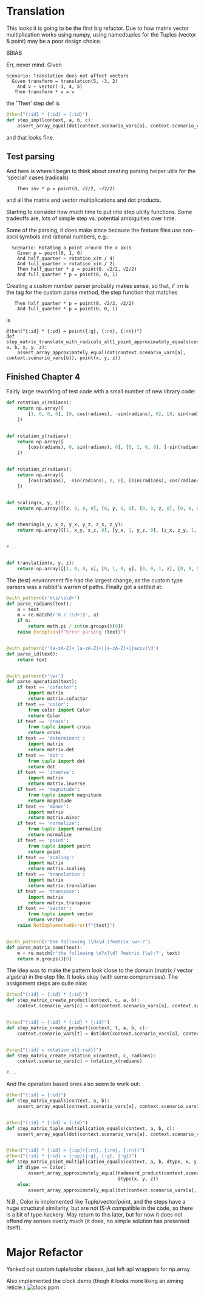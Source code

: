 # Translation
This looks it is going to be the first big refactor. Due to how matrix vector
multiplication works using numpy, using namedtuples for the Tuples (vector & point) 
may be a poor design choice.

BBIAB

Err, never mind. Given
```gherkin
Scenario: Translation does not affect vectors
  Given transform ← translation(5, -3, 2)
    And v ← vector(-3, 4, 5)
   Then transform * v = v
```
the 'Then' step def is

```python
@then("{:id} * {:id} = {:id}")
def step_impl(context, a, b, c):
    assert_array_equal(dot(context.scenario_vars[a], context.scenario_vars[b]), context.scenario_vars[c])
```
and that looks fine.

## Test parsing
And here is where I begin to think about creating parsing helper utils for the 'special' cases (radicals)
```gherkin
    Then inv * p = point(0, √2/2, -√2/2)
```
and all the matrix and vector multiplications and dot products.

Starting to consider how much time to put into step utility functions.
Some tradeoffs are, lots of simple step vs. potential ambiguities over time.

Some of the parsing, it does make since because the feature files use
non-ascii symbols and rational numbers, e.g.:

```gherkin
  Scenario: Rotating a point around the x axis
    Given p ← point(0, 1, 0)
    And half_quarter ← rotation_x(π / 4)
    And full_quarter ← rotation_x(π / 2)
    Then half_quarter * p = point(0, √2/2, √2/2)
    And full_quarter * p = point(0, 0, 1)
```

Creating a custom number parser probably makes sense, so that, if :rn is the 
tag for the custom parse method, the step function that matches
```gherkin
   Then half_quarter * p = point(0, √2/2, √2/2)
    And full_quarter * p = point(0, 0, 1)
```
is
```gherkin
@then("{:id} * {:id} = point({:g}, {:rn}, {:rn})")
def step_matrix_translate_with_radicals_alt1_point_approximately_equals(context, a, b, x, y, z):
    assert_array_approximately_equal(dot(context.scenario_vars[a], context.scenario_vars[b]), point(x, y, z))
```

## Finished Chapter 4
Fairly large reworking of test code with a small number of new library code:
```python
def rotation_x(radians):
    return np.array([
        [1, 0, 0, 0], [0, cos(radians), -sin(radians), 0], [0, sin(radians), cos(radians), 0], [0, 0, 0, 1]
    ])


def rotation_y(radians):
    return np.array([
        [cos(radians), 0, sin(radians), 0], [0, 1, 0, 0], [-sin(radians), 0, cos(radians), 0], [0, 0, 0, 1]
    ])


def rotation_z(radians):
    return np.array([
        [cos(radians), -sin(radians), 0, 0], [sin(radians), cos(radians),0, 0], [0, 0, 1, 0], [0, 0, 0, 1]
    ])


def scaling(x, y, z):
    return np.array([[x, 0, 0, 0], [0, y, 0, 0], [0, 0, z, 0], [0, 0, 0, 1]])


def shearing(x_y, x_z, y_x, y_z, z_x, z_y):
    return np.array([[1, x_y, x_z, 0], [y_x, 1, y_z, 0], [z_x, z_y, 1, 0], [0, 0, 0, 1]])


#...


def translation(x, y, z):
    return np.array([[1, 0, 0, x], [0, 1, 0, y], [0, 0, 1, z], [0, 0, 0, 1]])

```

The (test) environment file had the largest change, as the custom type parsers was a rabbit's warren of paths. Finally got
a settled at:
```python
@with_pattern(r'π\s/\s\d+')
def parse_radians(text):
    a = text
    m = re.match(r'π / (\d+)$', a)
    if m:
        return math.pi / int(m.groups()[0])
    raise Exception(f"Error parsing {text}")


@with_pattern(r'[a-zA-Z]+_[a-zA-Z]+|[a-zA-Z]+|[acpv]\d')
def parse_id(text):
    return text


@with_pattern(r'\w+')
def parse_operation(text):
    if text == 'cofactor':
        import matrix
        return matrix.cofactor
    if text == 'color':
        from color import Color
        return Color
    if text == 'cross':
        from tuple import cross
        return cross
    if text == 'determinant':
        import matrix
        return matrix.det
    if text == 'dot':
        from tuple import dot
        return dot
    if text == 'inverse':
        import matrix
        return matrix.inverse
    if text == 'magnitude':
        from tuple import magnitude
        return magnitude
    if text == 'minor':
        import matrix
        return matrix.minor
    if text == 'normalize':
        from tuple import normalize
        return normalize
    if text == 'point':
        from tuple import point
        return point
    if text == 'scaling':
        import matrix
        return matrix.scaling
    if text == 'translation':
        import matrix
        return matrix.translation
    if text == 'transpose':
        import matrix
        return matrix.transpose
    if text == 'vector':
        from tuple import vector
        return vector
    raise NotImplementedError(f"{text}")


@with_pattern(r'the following (\dx\d )?matrix \w+:?')
def parse_matrix_name(text):
    m = re.match(r'the following \d?x?\d? ?matrix (\w):?', text)
    return m.groups()[0]
```

The idea was to make the pattern look close to the domain (matrix / vector algebra) in the step file. It looks okay (with some compromises). 
The assignment steps are quite nice:
```python
@step("{:id} ← {:id} * {:id}")
def step_matrix_create_product(context, c, a, b):
    context.scenario_vars[c] = dot(context.scenario_vars[a], context.scenario_vars[b])


@step("{:id} ← {:id} * {:id} * {:id}")
def step_matrix_create_product(context, t, a, b, c):
    context.scenario_vars[t] = dot(dot(context.scenario_vars[a], context.scenario_vars[b]), context.scenario_vars[c])


@step("{:id} ← rotation_x({:rad})")
def step_matrix_create_rotation_x(context, c, radians):
    context.scenario_vars[c] = rotation_x(radians)

#...
```

And the operation based ones also seem to work out:
```python
@then("{:id} = {:id}")
def step_matrix_equals(context, a, b):
    assert_array_equal(context.scenario_vars[a], context.scenario_vars[b])


@then("{:id} * {:id} = {:id}")
def step_matrix_tuple_multiplication_equals(context, a, b, c):
    assert_array_equal(dot(context.scenario_vars[a], context.scenario_vars[b]), context.scenario_vars[c])


@then("{:id} * {:id} = {:op}({:rn}, {:rn}, {:rn})")
@then("{:id} * {:id} = {:op}({:g}, {:g}, {:g})")
def step_matrix_point_multiplication_equals(context, a, b, dtype, x, y, z):
    if dtype == Color:
        assert_array_approximately_equal(hadamard_product(context.scenario_vars[a], context.scenario_vars[b]),
                                         dtype(x, y, z))
    else:
        assert_array_approximately_equal(dot(context.scenario_vars[a], context.scenario_vars[b]), dtype(x, y, z))
```

N.B., Color is implemented like Tuple/vector/point, and the steps have a huge structural similarity,
but are not IS-A compatible in the code, so there is a bit of type hackery. May return to this later, but for now it 
does not offend my senses overly much (it does, no simple solution has presented itself).

# Major Refactor
Yanked out custom tuple/color classes, just left api wrappers for np.array

Also implemented the clock demo (thogh it looks more liking an aiming reticle.)
![clock.ppm](..%2Fimages%2Fclock.ppm)